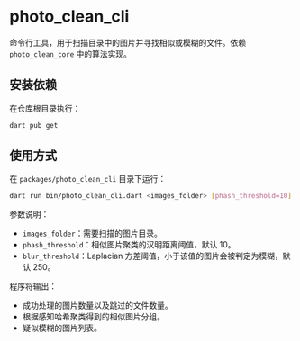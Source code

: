 # photo_clean_cli

命令行工具，用于扫描目录中的图片并寻找相似或模糊的文件。依赖 `photo_clean_core` 中的算法实现。

## 安装依赖

在仓库根目录执行：

```bash
dart pub get
```

## 使用方式

在 `packages/photo_clean_cli` 目录下运行：

```bash
dart run bin/photo_clean_cli.dart <images_folder> [phash_threshold=10] [blur_threshold=250]
```

参数说明：

- `images_folder`：需要扫描的图片目录。
- `phash_threshold`：相似图片聚类的汉明距离阈值，默认 10。
- `blur_threshold`：Laplacian 方差阈值，小于该值的图片会被判定为模糊，默认 250。

程序将输出：

- 成功处理的图片数量以及跳过的文件数量。
- 根据感知哈希聚类得到的相似图片分组。
- 疑似模糊的图片列表。
